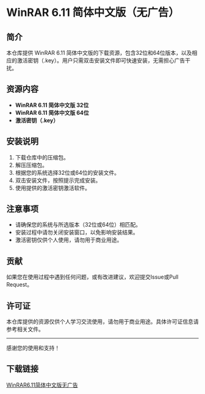 # WinRAR 6.11 简体中文版（无广告）

## 简介
本仓库提供 WinRAR 6.11 简体中文版的下载资源，包含32位和64位版本，以及相应的激活密钥（.key）。用户只需双击安装文件即可快速安装，无需担心广告干扰。

## 资源内容
- **WinRAR 6.11 简体中文版 32位**
- **WinRAR 6.11 简体中文版 64位**
- **激活密钥（.key）**

## 安装说明
1. 下载仓库中的压缩包。
2. 解压压缩包。
3. 根据您的系统选择32位或64位的安装文件。
4. 双击安装文件，按照提示完成安装。
5. 使用提供的激活密钥激活软件。

## 注意事项
- 请确保您的系统与所选版本（32位或64位）相匹配。
- 安装过程中请勿关闭安装窗口，以免影响安装结果。
- 激活密钥仅供个人使用，请勿用于商业用途。

## 贡献
如果您在使用过程中遇到任何问题，或有改进建议，欢迎提交Issue或Pull Request。

## 许可证
本仓库提供的资源仅供个人学习交流使用，请勿用于商业用途。具体许可证信息请参考相关文件。

---
感谢您的使用和支持！

## 下载链接

[WinRAR6.11简体中文版无广告](https://pan.quark.cn/s/6a846d0fd7f0)